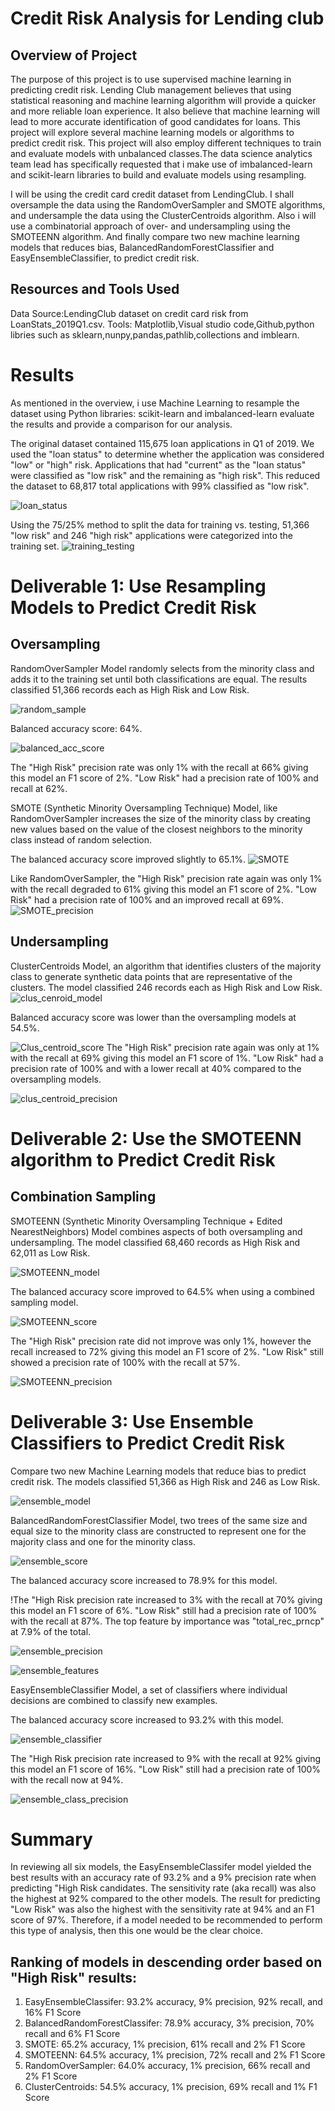 # Credit Risk Analysis for Lending club

## Overview of Project

The purpose of this project is to use supervised machine learning in predicting credit risk. Lending Club management believes that using statistical reasoning and machine learning algorithm will provide a quicker and more reliable loan experience. It also believe that machine learning will lead to more accurate identification of good candidates for loans. This project will explore several machine learning models or algorithms to predict credit risk.
This project will also employ different techniques to train and evaluate models with unbalanced classes.The data science analytics team lead has specifically requested that i make use of imbalanced-learn and scikit-learn libraries to build and evaluate models using resampling.

I will be using the credit card credit dataset from LendingClub. I shall oversample the data using the RandomOverSampler and SMOTE algorithms, and undersample the data using the ClusterCentroids algorithm. Also i will use a combinatorial approach of over- and undersampling using the SMOTEENN algorithm. And finally compare two new machine learning models that reduces bias, BalancedRandomForestClassifier and EasyEnsembleClassifier, to predict credit risk.

## Resources and Tools Used

Data Source:LendingClub dataset on credit card risk from LoanStats_2019Q1.csv.
Tools: Matplotlib,Visual studio code,Github,python libries such as sklearn,nunpy,pandas,pathlib,collections and imblearn.

# Results

As mentioned in the overview, i use Machine Learning to resample the dataset using Python libraries: scikit-learn and imbalanced-learn evaluate the results and provide a comparison for our analysis.

The original dataset contained 115,675 loan applications in Q1 of 2019. We used the "loan status" to determine whether the application was considered "low" or "high" risk. Applications that had "current" as the "loan status" were classified as "low risk" and the remaining as "high risk". This reduced the dataset to 68,817 total applications with 99% classified as "low risk".

![loan_status](https://github.com/femiimam001/Credit_Risk_Analysis/blob/main/Resources/loan_status.PNG)

Using the 75/25% method to split the data for training vs. testing, 51,366 "low risk" and 246 "high risk" applications were categorized into the training set.
![training_testing](https://github.com/femiimam001/Credit_Risk_Analysis/blob/main/Resources/training_testing.PNG)

# Deliverable 1: Use Resampling Models to Predict Credit Risk

## Oversampling

RandomOverSampler Model randomly selects from the minority class and adds it to the training set until both classifications are equal. The results classified 51,366 records each as High Risk and Low Risk.

![random_sample](https://github.com/femiimam001/Credit_Risk_Analysis/blob/main/Resources/random_sample.PNG)

Balanced accuracy score: 64%.

![balanced_acc_score](https://github.com/femiimam001/Credit_Risk_Analysis/blob/main/Resources/balanced_acc_score.PNG)

The "High Risk" precision rate was only 1% with the recall at 66% giving this model an F1 score of 2%.
"Low Risk" had a precision rate of 100% and recall at 62%.

SMOTE (Synthetic Minority Oversampling Technique) Model, like RandomOverSampler increases the size of the minority class by creating new values based on the value of the closest neighbors to the minority class instead of random selection.

The balanced accuracy score improved slightly to 65.1%.
![SMOTE](https://github.com/femiimam001/Credit_Risk_Analysis/blob/main/Resources/SMOTE.PNG)

Like RandomOverSampler, the "High Risk" precision rate again was only 1% with the recall degraded to 61% giving this model an F1 score of 2%.
"Low Risk" had a precision rate of 100% and an improved recall at 69%.
![SMOTE_precision](https://github.com/femiimam001/Credit_Risk_Analysis/blob/main/Resources/SMOTE_precision.PNG)

## Undersampling

ClusterCentroids Model, an algorithm that identifies clusters of the majority class to generate synthetic data points that are representative of the clusters. The model classified 246 records each as High Risk and Low Risk.
![clus_cenroid_model](https://github.com/femiimam001/Credit_Risk_Analysis/blob/main/Resources/clus_centroid_model.PNG)

Balanced accuracy score was lower than the oversampling models at 54.5%.

![Clus_centroid_score](https://github.com/femiimam001/Credit_Risk_Analysis/blob/main/Resources/clus_centroid_score.PNG)
The "High Risk" precision rate again was only at 1% with the recall at 69% giving this model an F1 score of 1%.
"Low Risk" had a precision rate of 100% and with a lower recall at 40% compared to the oversampling models.

![clus_centroid_precision](https://github.com/femiimam001/Credit_Risk_Analysis/blob/main/Resources/clus_cenroid_precision.PNG)

# Deliverable 2: Use the SMOTEENN algorithm to Predict Credit Risk

## Combination Sampling

SMOTEENN (Synthetic Minority Oversampling Technique + Edited NearestNeighbors) Model combines aspects of both oversampling and undersampling. The model classified 68,460 records as High Risk and 62,011 as Low Risk.

![SMOTEENN_model](https://github.com/femiimam001/Credit_Risk_Analysis/blob/main/Resources/SMOTEENN_model.PNG)

The balanced accuracy score improved to 64.5% when using a combined sampling model.

![SMOTEENN_score](https://github.com/femiimam001/Credit_Risk_Analysis/blob/main/Resources/SMOTEENN_score.PNG)

The "High Risk" precision rate did not improve was only 1%, however the recall increased to 72% giving this model an F1 score of 2%.
"Low Risk" still showed a precision rate of 100% with the recall at 57%.

![SMOTEENN_precision](https://github.com/femiimam001/Credit_Risk_Analysis/blob/main/Resources/SMOTEENN_precision.PNG)

# Deliverable 3: Use Ensemble Classifiers to Predict Credit Risk

Compare two new Machine Learning models that reduce bias to predict credit risk. The models classified 51,366 as High Risk and 246 as Low Risk.

![ensemble_model](https://github.com/femiimam001/Credit_Risk_Analysis/blob/main/Resources/ensemble_model.PNG)

BalancedRandomForestClassifier Model, two trees of the same size and equal size to the minority class are constructed to represent one for the majority class and one for the minority class.

![ensemble_score](https://github.com/femiimam001/Credit_Risk_Analysis/blob/main/Resources/ensemble_score.PNG)

The balanced accuracy score increased to 78.9% for this model.

!The "High Risk precision rate increased to 3% with the recall at 70% giving this model an F1 score of 6%.
"Low Risk" still had a precision rate of 100% with the recall at 87%.
The top feature by importance was "total_rec_prncp" at 7.9% of the total.

![ensemble_precision](https://github.com/femiimam001/Credit_Risk_Analysis/blob/main/Resources/ensemble_precision.PNG)

![ensemble_features](https://github.com/femiimam001/Credit_Risk_Analysis/blob/main/Resources/ensemble_features.PNG)

EasyEnsembleClassifier Model, a set of classifiers where individual decisions are combined to classify new examples.

The balanced accuracy score increased to 93.2% with this model.

![ensemble_classifier](https://github.com/femiimam001/Credit_Risk_Analysis/blob/main/Resources/ensemble_classifier.PNG)

The "High Risk precision rate increased to 9% with the recall at 92% giving this model an F1 score of 16%.
"Low Risk" still had a precision rate of 100% with the recall now at 94%.

![ensemble_class_precision](https://github.com/femiimam001/Credit_Risk_Analysis/blob/main/Resources/ensemble_class_precision.PNG)

# Summary

In reviewing all six models, the EasyEnsembleClassifer model yielded the best results with an accuracy rate of 93.2% and a 9% precision rate when predicting "High Risk candidates. The sensitivity rate (aka recall) was also the highest at 92% compared to the other models. The result for predicting "Low Risk" was also the highest with the sensitivity rate at 94% and an F1 score of 97%. Therefore, if a model needed to be recommended to perform this type of analysis, then this one would be the clear choice.

## Ranking of models in descending order based on "High Risk" results:

1. EasyEnsembleClassifer: 93.2% accuracy, 9% precision, 92% recall, and 16% F1 Score
2. BalancedRandomForestClassifer: 78.9% accuracy, 3% precision, 70% recall and 6% F1 Score
3. SMOTE: 65.2% accuracy, 1% precision, 61% recall and 2% F1 Score
4. SMOTEENN: 64.5% accuracy, 1% precision, 72% recall and 2% F1 Score
5. RandomOverSampler: 64.0% accuracy, 1% precision, 66% recall and 2% F1 Score
6. ClusterCentroids: 54.5% accuracy, 1% precision, 69% recall and 1% F1 Score
